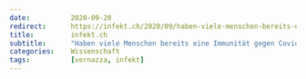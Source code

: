 ```yaml
---
date:          2020-09-20
redirect:      https://infekt.ch/2020/09/haben-viele-menschen-bereits-eine-immunitaet-gegen-covid/
title:         infekt.ch
subtitle:      "Haben viele Menschen bereits eine Immunität gegen Covid?"
categories:    Wissenschaft
tags:          [vernazza, infekt]
---
```

